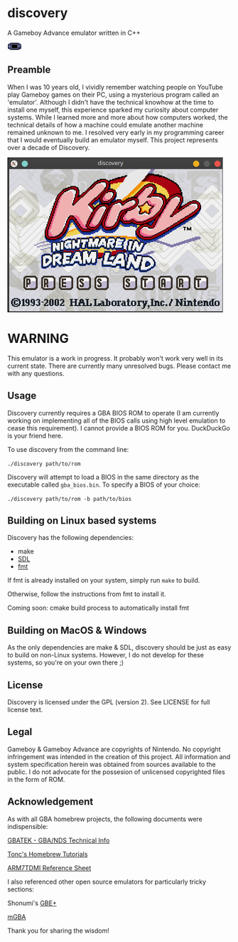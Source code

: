 # discovery 
A Gameboy Advance emulator written in C++

![discovery](assets/discovery.png)

## Preamble
When I was 10 years old, I vividly remember watching people on YouTube play Gameboy games on their PC, using a mysterious program called an 'emulator'. Although I didn't have the technical knowhow at the time to install one myself, this experience sparked my curiosity about computer systems. While I learned more and more about how computers worked, the technical details of how a machine could emulate another machine remained unknown to me. I resolved very early in my programming career that I would eventually build an emulator myself. This project represents over a decade of Discovery.

![kirby](assets/kirby_gameplay.png)

# WARNING
This emulator is a work in progress. It probably won't work very well in its current state. There are currently many unresolved bugs. Please contact me with any questions.

## Usage
Discovery currently requires a GBA BIOS ROM to operate (I am currently working on implementing all of the BIOS calls using high level emulation to cease this requirement). I cannot provide a BIOS ROM for you. DuckDuckGo is your friend here.

To use discovery from the command line:

`./discovery path/to/rom`

Discovery will attempt to load a BIOS in the same directory as the executable called `gba_bios.bin`. To specify a BIOS of your choice:

`./discovery path/to/rom -b path/to/bios`

## Building on Linux based systems
Discovery has the following dependencies:
- make
- [SDL](https://www.libsdl.org)
- [fmt](https://www.github.com/fmtlib/fmt)

If fmt is already installed on your system, simply run `make` to build.

Otherwise, follow the instructions from fmt to install it.

Coming soon: cmake build process to automatically install fmt

## Building on MacOS & Windows
As the only dependencies are make & SDL, discovery should be just as easy to build on non-Linux systems. However, I do not develop for these systems, so you're on your own there ;)

## License
Discovery is licensed under the GPL (version 2). See LICENSE for full license text.

## Legal
Gameboy & Gameboy Advance are copyrights of Nintendo. No copyright infringement was intended in the creation of this project. All information and system specification herein was obtained from sources available to the public. I do not advocate for the possesion of unlicensed copyrighted files in the form of ROM.

## Acknowledgement
As with all GBA homebrew projects, the following documents were indispensible:

[GBATEK - GBA/NDS Technical Info](https://problemkaputt.de/gbatek.htm)

[Tonc's Homebrew Tutorials](https://www.coranac.com/tonc/text/toc.htm)

[ARM7TDMI Reference Sheet](https://www.dwedit.org/files/ARM7TDMI.pdf)

I also referenced other open source emulators for particularly tricky sections:

Shonumi's [GBE+](https://github.com/shonumi/gbe-plus/)

[mGBA](https://github.com/mgba-emu/mgba)

Thank you for sharing the wisdom!
